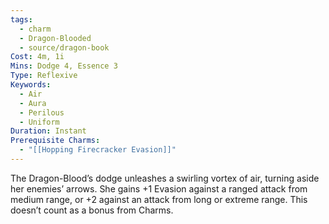 ```yaml
---
tags:
  - charm
  - Dragon-Blooded
  - source/dragon-book
Cost: 4m, 1i
Mins: Dodge 4, Essence 3
Type: Reflexive
Keywords:
  - Air
  - Aura
  - Perilous
  - Uniform
Duration: Instant
Prerequisite Charms:
  - "[[Hopping Firecracker Evasion]]"
---
```

The Dragon-Blood’s dodge unleashes a swirling vortex of air, turning aside her enemies’ arrows. She gains +1 Evasion against a ranged attack from medium range, or +2 against an attack from long or extreme range. This doesn’t count as a bonus from Charms.